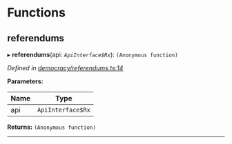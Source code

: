 

# Functions

<a id="referendums"></a>

##  referendums

▸ **referendums**(api: *`ApiInterface$Rx`*): `(Anonymous function)`

*Defined in [democracy/referendums.ts:14](https://github.com/polkadot-js/api/blob/5b92010/packages/api-derive/src/democracy/referendums.ts#L14)*

**Parameters:**

| Name | Type |
| ------ | ------ |
| api | `ApiInterface$Rx` |

**Returns:** `(Anonymous function)`

___

